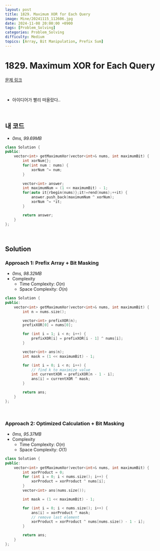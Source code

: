 ```yaml
---
layout: post
title: 1829. Maximum XOR for Each Query
image: Mine/20241115_112606.jpg
date: 2024-11-08 20:00:00 +0900
tags: [Problem_Solving]
categories: Problem_Solving
difficulty: Medium
topics: [Array, Bit Manipulation, Prefix Sum]
---
```


# 1829. Maximum XOR for Each Query
[문제 링크](https://leetcode.com/problems/maximum-xor-for-each-query/description/?envType=daily-question&envId=2024-11-08)

<br/>

- 아이디어가 빨리 떠올랐다..

<br/>

## 내 코드
- *0ms, 99.69MB*

```cpp
class Solution {
public:
    vector<int> getMaximumXor(vector<int>& nums, int maximumBit) {
        int xorNum{};
        for(int num : nums) {
            xorNum ^= num;
        }
        
        vector<int> answer;
        int maximumNum = (1 << maximumBit) - 1;
        for(auto it{rbegin(nums)};it!=rend(nums);++it) {
            answer.push_back(maximumNum ^ xorNum);
            xorNum ^= *it;
        }

        return answer;
    }
};
```
<br/>

## Solution

### Approach 1: Prefix Array + Bit Masking
- *0ms, 98.32MB*
- Complexity
  - Time Complexity: $O(n)$
  - Space Complexity: $O(n)$

```cpp
class Solution {
public:
    vector<int> getMaximumXor(vector<int>& nums, int maximumBit) {
        int n = nums.size();

        vector<int> prefixXOR(n);
        prefixXOR[0] = nums[0];

        for (int i = 1; i < n; i++) {
            prefixXOR[i] = prefixXOR[i - 1] ^ nums[i];
        }

        vector<int> ans(n);
        int mask = (1 << maximumBit) - 1;

        for (int i = 0; i < n; i++) {
            // find k to maximize value
            int currentXOR = prefixXOR[n - 1 - i];
            ans[i] = currentXOR ^ mask;
        }

        return ans;
    }
};
```

<br/>

### Approach 2: Optimized Calculation + Bit Masking
- *0ms, 95.37MB*
- Complexity
  - Time Complexity: $O(n)$
  - Space Complexity: $O(1)$

```cpp
class Solution {
public:
    vector<int> getMaximumXor(vector<int>& nums, int maximumBit) {
        int xorProduct = 0;
        for (int i = 0; i < nums.size(); i++) {
            xorProduct = xorProduct ^ nums[i];
        }
        vector<int> ans(nums.size());

        int mask = (1 << maximumBit) - 1;

        for (int i = 0; i < nums.size(); i++) {
            ans[i] = xorProduct ^ mask;
            // remove last element
            xorProduct = xorProduct ^ nums[nums.size() - 1 - i];
        }

        return ans;
    }
};
```
